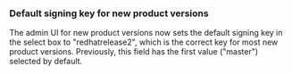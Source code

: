 ### Default signing key for new product versions

The admin UI for new product versions now sets the default signing key
in the select box to "redhatrelease2", which is the correct key for most
new product versions. Previously, this field has the first value ("master")
selected by default.
